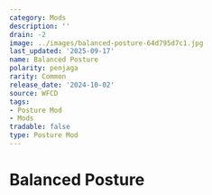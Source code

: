 ```yaml
---
category: Mods
description: ''
drain: -2
image: ../images/balanced-posture-64d795d7c1.jpg
last_updated: '2025-09-17'
name: Balanced Posture
polarity: penjaga
rarity: Common
release_date: '2024-10-02'
source: WFCD
tags:
- Posture Mod
- Mods
tradable: false
type: Posture Mod
---
```


# Balanced Posture

